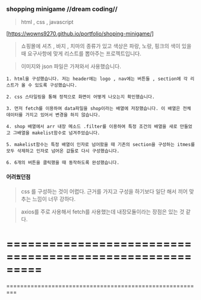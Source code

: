 ### shopping minigame //dream coding//

> html , css , javascript

[https://wowns9270.github.io/portfolio/shoping-minigame/]

> 쇼핑몰에 셔츠 , 바지 , 치마의 종류가 있고 색상은 파랑, 노랑, 핑크의 색이 있을 때 요구사항에 맞게 리스트를 뽑아주는 프로젝트입니다.

> 이미지와 json 파일은 가져와서 사용했습니다.

```
1. html을 구성했습니다. 저는 header에는 logo , nav에는 버튼들 , section에 각 리스트가 올 수 있도록 구성했습니다.

2. css 스타일링을 통해 정적으로 화면이 어떻게 나오는지 확인했습니다.

3. 먼저 fetch를 이용하여 data파일을 shop이라는 배열에 저장했습니다. 이 배열은 전체 데이터를 가지고 있어서 변경을 하지 않습니다.

4. shop 배열에서 arr 내장 메소드 .filter를 이용하여 특정 조건의 배열을 새로 만들었고 그배열을 makelist함수로 넘겨주었습니다.

5. makelist함수는 특정 배열이 인자로 넘어왔을 때 기존의 section을 구성하는 itmes를 모두 삭제하고 인자로 넘어온 값들로 다시 구성했습니다.

6. 6개의 버튼을 클릭했을 때 동작하도록 완성했습니다.
```

#### 어려웠던점
> css 를 구성하는 것이 어렵다. 근거를 가지고 구성을 하기보다 일단 해서 끼어 맞추는 느낌이 너무 강하다. 

> axios를 주로 사용해서 fetch를 사용했는데 내장모듈이라는 장점은 있는 것 같다.

=========================================================
=========================================================
=========================================================